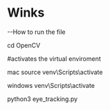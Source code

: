 # Winks

--How to run the file

cd OpenCV

#activates the virtual enviroment

mac 
source venv\Scripts\activate         

windows
venv\Scripts\activate


python3 eye_tracking.py
